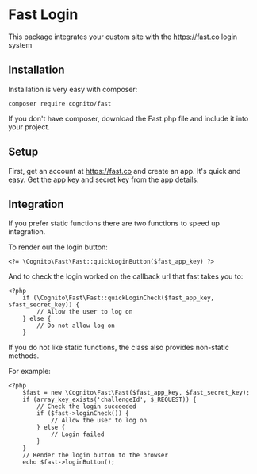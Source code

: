 # Fast Login

This package integrates your custom site with the https://fast.co login system

## Installation

Installation is very easy with composer:

	composer require cognito/fast

If you don't have composer, download the Fast.php file and include it into your project.

## Setup

First, get an account at https://fast.co and create an app.
It's quick and easy. Get the app key and secret key from the app details.

## Integration

If you prefer static functions there are two functions to speed up integration.

To render out the login button:

	<?= \Cognito\Fast\Fast::quickLoginButton($fast_app_key) ?>

And to check the login worked on the callback url that fast takes you to:

	<?php
		if (\Cognito\Fast\Fast::quickLoginCheck($fast_app_key, $fast_secret_key)) {
			// Allow the user to log on
		} else {
			// Do not allow log on
		}

If you do not like static functions, the class also provides non-static methods.

For example:

	<?php
		$fast = new \Cognito\Fast\Fast($fast_app_key, $fast_secret_key);
		if (array_key_exists('challengeId', $_REQUEST)) {
			// Check the login succeeded
			if ($fast->loginCheck()) {
				// Allow the user to log on
			} else {
				// Login failed
			}
		}
		// Render the login button to the browser
		echo $fast->loginButton();